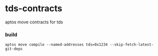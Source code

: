 # tds-contracts

aptos move contracts for tds

### build

``` shell
aptos move compile --named-addresses tds=0x1234 --skip-fetch-latest-git-deps
```
